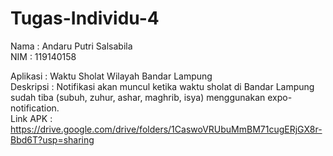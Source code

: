 # Tugas-Individu-4

Nama  : Andaru Putri Salsabila<br>
NIM   : 119140158<br>

Aplikasi  : Waktu Sholat Wilayah Bandar Lampung<br>
Deskripsi : Notifikasi akan muncul ketika waktu sholat di Bandar Lampung sudah tiba (subuh, zuhur, ashar, maghrib, isya) menggunakan expo-notification.<br>
Link APK  : https://drive.google.com/drive/folders/1CaswoVRUbuMmBM71cugERjGX8r-Bbd6T?usp=sharing<br>
